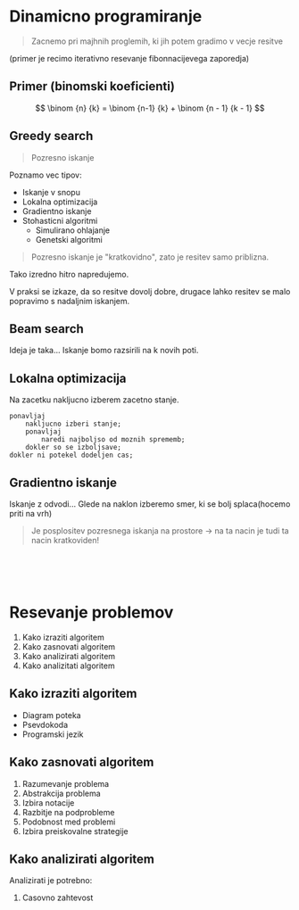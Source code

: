 # Dinamicno programiranje

> Zacnemo pri majhnih proglemih, ki jih potem gradimo v vecje resitve

(primer je recimo iterativno resevanje fibonnacijevega zaporedja)

##  Primer (binomski koeficienti)

$$ \binom {n} {k}  = \binom {n-1} {k} + \binom {n - 1} {k - 1} $$

## Greedy search

> Pozresno iskanje

Poznamo vec tipov:
- Iskanje v snopu
- Lokalna optimizacija
- Gradientno iskanje
- Stohasticni algoritmi
     - Simulirano ohlajanje
     - Genetski algoritmi
  
> Pozresno iskanje je "kratkovidno", zato je resitev samo priblizna.

Tako izredno hitro napredujemo.

V praksi se izkaze, da so resitve dovolj dobre, drugace lahko resitev se malo popravimo s nadaljnim iskanjem.

## Beam search

Ideja je taka... Iskanje bomo razsirili na k novih poti. 

## Lokalna optimizacija

Na zacetku nakljucno izberem zacetno stanje. 

```
ponavljaj
    nakljucno izberi stanje;
    ponavljaj
        naredi najboljso od moznih sprememb;
    dokler so se izboljsave;
dokler ni potekel dodeljen cas;
```

## Gradientno iskanje

Iskanje z odvodi... Glede na naklon izberemo smer, ki se bolj splaca(hocemo priti na vrh)

> Je posplositev pozresnega iskanja na prostore -> na ta nacin je tudi ta nacin kratkoviden!

</br></br></br>

# Resevanje problemov

1. Kako izraziti algoritem
2. Kako zasnovati algoritem
3. Kako analizirati algoritem
4. Kako analizitati algoritem

## Kako izraziti algoritem

- Diagram poteka
- Psevdokoda
- Programski jezik

## Kako zasnovati algoritem

1. Razumevanje problema
2. Abstrakcija problema
3. Izbira notacije
4. Razbitje na podprobleme
5. Podobnost med problemi
6. Izbira preiskovalne strategije

## Kako analizirati algoritem
Analizirati je potrebno:
 1. Casovno zahtevost



